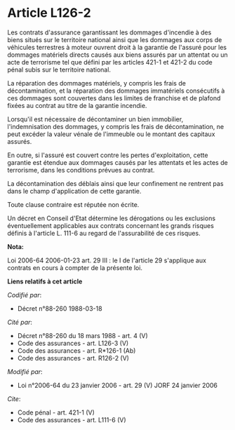 # Article L126-2

Les contrats d'assurance garantissant les dommages d'incendie à des biens situés sur le territoire national ainsi que les
dommages aux corps de véhicules terrestres à moteur ouvrent droit à la garantie de l'assuré pour les dommages matériels
directs causés aux biens assurés par un attentat ou un acte de terrorisme tel que défini par les articles 421-1 et 421-2 du
code pénal subis sur le territoire national.

La réparation des dommages matériels, y compris les frais de décontamination, et la réparation des dommages immatériels
consécutifs à ces dommages sont couvertes dans les limites de franchise et de plafond fixées au contrat au titre de la
garantie incendie.

Lorsqu'il est nécessaire de décontaminer un bien immobilier, l'indemnisation des dommages, y compris les frais de
décontamination, ne peut excéder la valeur vénale de l'immeuble ou le montant des capitaux assurés.

En outre, si l'assuré est couvert contre les pertes d'exploitation, cette garantie est étendue aux dommages causés par les
attentats et les actes de terrorisme, dans les conditions prévues au contrat.

La décontamination des déblais ainsi que leur confinement ne rentrent pas dans le champ d'application de cette garantie.

Toute clause contraire est réputée non écrite.

Un décret en Conseil d'Etat détermine les dérogations ou les exclusions éventuellement applicables aux contrats concernant
les grands risques définis à l'article L. 111-6 au regard de l'assurabilité de ces risques.

**Nota:**

Loi 2006-64 2006-01-23 art. 29 III : le I de l'article 29 s'applique aux contrats en cours à compter de la présente loi.

**Liens relatifs à cet article**

_Codifié par_:

  - Décret n°88-260 1988-03-18

_Cité par_:

  - Décret n°88-260 du 18 mars 1988 - art. 4 (V)
  - Code des assurances - art. L126-3 (V)
  - Code des assurances - art. R*126-1 (Ab)
  - Code des assurances - art. R126-2 (V)

_Modifié par_:

  - Loi n°2006-64 du 23 janvier 2006 - art. 29 (V) JORF 24 janvier 2006

_Cite_:

  - Code pénal - art. 421-1 (V)
  - Code des assurances - art. L111-6 (V)
